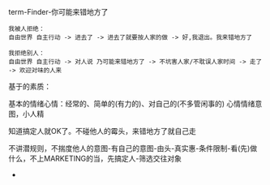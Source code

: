 
term-Finder-你可能来错地方了

```
我被人拒绝：
自由世界 自主行动 -> 进去了 -> 进去了就要按人家的做 -> 好,我退出。我来错地方了

我拒绝别人：
自由世界 自主行动 -> 对人说 乃可能来错地方了 -> 不坑害人家/不耽误人家时间 -> 走了 -> 欢迎对味的人来

```


基于的素质：

基本的情绪心情：经常的、简单的(有力的)、对自己的(不多管闲事的) 心情情绪意图，小人精

知道搞定人就OK了。不碰他人的霉头，来错地方了就自己走

不讲潜规则，不揣度他人的意图-有自己的意图-由头-真实惠-条件限制-看(先)做什么，不上MARKETING的当，先搞定人-筛选交往对象




-

